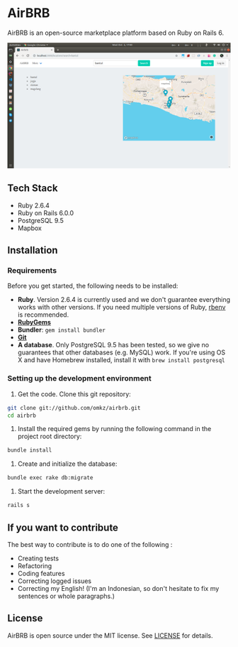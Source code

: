 # AirBRB

AirBRB is an open-source marketplace platform based on Ruby on Rails 6.

![Airbrb Screenshot](https://raw.githubusercontent.com/omkz/airbrb/master/public/Screenshot.png)

## Tech Stack

- Ruby 2.6.4
- Ruby on Rails 6.0.0
- PostgreSQL 9.5
- Mapbox

## Installation

### Requirements

Before you get started, the following needs to be installed:
  * **Ruby**. Version 2.6.4 is currently used and we don't guarantee everything works with other versions. If you need multiple versions of Ruby, [rbenv](https://rbenv.org) is recommended.
  * [**RubyGems**](http://rubygems.org/)
  * **Bundler**: `gem install bundler`
  * [**Git**](http://help.github.com/git-installation-redirect)
  * **A database**. Only PostgreSQL 9.5 has been tested, so we give no guarantees that other databases (e.g. MySQL) work. If you're using OS X and have Homebrew installed, install it with `brew install postgresql`
  
### Setting up the development environment

1. Get the code. Clone this git repository:

  ```bash
  git clone git://github.com/omkz/airbrb.git
  cd airbrb
  ```

1. Install the required gems by running the following command in the project root directory:

  ```bash
  bundle install
  ```

1. Create and initialize the database:

  ```bash
  bundle exec rake db:migrate
  ```

1. Start the development server:

  ```bash
  rails s
  ```

## If you want to contribute

The best way to contribute is to do one of the following :
* Creating tests
* Refactoring
* Coding features
* Correcting logged issues
* Correcting my English! (I'm an Indonesian, so don't hesitate to fix my sentences or whole paragraphs.)

## License

AirBRB is open source under the MIT license. See [LICENSE](LICENSE) for details.
